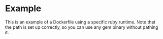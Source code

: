 # Example

This is an example of a Dockerfile using a specific ruby runtime. Note that the path is set up correctly, so you can use any gem binary without pathing it.
